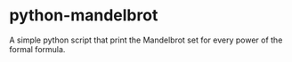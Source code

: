 # python-mandelbrot
A simple python script that print the Mandelbrot set for every power of the formal formula.
